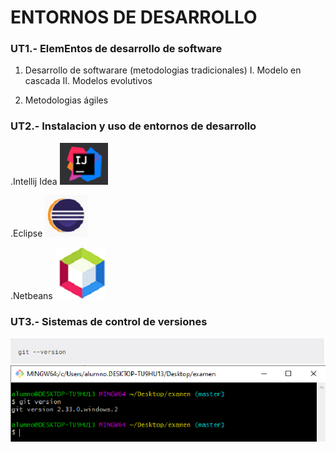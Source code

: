 # ENTORNOS DE DESARROLLO


### UT1.- ElemEntos de desarrollo de software

 1. Desarrollo de softwarare (metodologias tradicionales)
	I.  Modelo en cascada
	II. Modelos evolutivos

 2. Metodologias ágiles

### UT2.- Instalacion y uso de entornos de desarrollo

  .Intellij Idea ![img_3.png](img_3.png)

  .Eclipse ![img_4.png](img_4.png)

  .Netbeans ![img_5.png](img_5.png)

### UT3.- Sistemas de control de versiones

 ![img_6.png](img_6.png)
 ![img_7.png](img_7.png)



